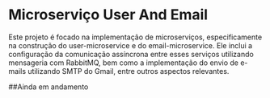 # Microserviço User And Email
Este projeto é focado na implementação de microserviços, especificamente na construção do user-microservice e do email-microservice. Ele inclui a configuração da comunicação assíncrona entre esses serviços utilizando mensageria com RabbitMQ, bem como a implementação do envio de e-mails utilizando SMTP do Gmail, entre outros aspectos relevantes.

##Ainda em andamento
